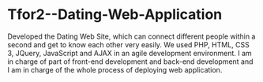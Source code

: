 # Tfor2--Dating-Web-Application

Developed the Dating Web Site, which can connect different people within a second and get to know each other very easily. We used PHP, HTML, CSS 3, JQuery, JavaScript and AJAX in an agile development environment. I am in charge of part of front-end development and back-end development and I am in charge of the whole process of deploying web application.
